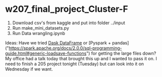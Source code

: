 # w207_final_project_Cluster-F  

1) Download csv's from kaggle and put into folder ../input  
2) Run make_mini_datasets.py  
3) Run Data wrangling.ipynb  

Ideas: 
Have we tried [Dask DataFrame]("http://dask.pydata.org/en/latest/dataframe.html") or [Pyspark + pandas] ("https://spark.apache.org/docs/2.0.0/sql-programming-guide.html#generic-loadsave-functions") for getting the large files down? My office had a talk today that brought this up and I wanted to pass it on. I need to finish a 205 project tonight (Tuesday) but can look into it on Wednesday if we want.
